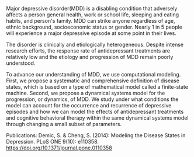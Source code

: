 Major depressive disorder(MDD) is a disabling condition that adversely affects a person general health, work or school life, sleeping and eating habits, and person's family. MDD can strike anyone regardless of age, ethnic background, socioeconomic status or gender. Nearly 1 in 5 people will experience a major depressive episode at some point in their lives.

The disorder is clinically and etiologically heterogeneous. Despite intense research efforts, the response rate of antidepressant treatments are relatively low and the etiology and progression of MDD remain poorly understood.

To advance our understanding of MDD, we use computational modeling. First, we propose a systematic and comprehensive definition of disease states, which is based on a type of mathematical model called a finite-state machine. Second, we propose a dynamical systems model for the progression, or dynamics, of MDD. We study under what conditions the model can account for the occurrence and recurrence of depressive episodes and how we can model the effects of antidepressant treatments and cognitive behavioral therapy within the same dynamical systems model through changing a small subset of parameters.


Publications: Demic, S. & Cheng, S. (2014): Modeling the Disease States in Depression. PLoS ONE 9(10): e110358. https://doi.org/10.1371/journal.pone.0110358